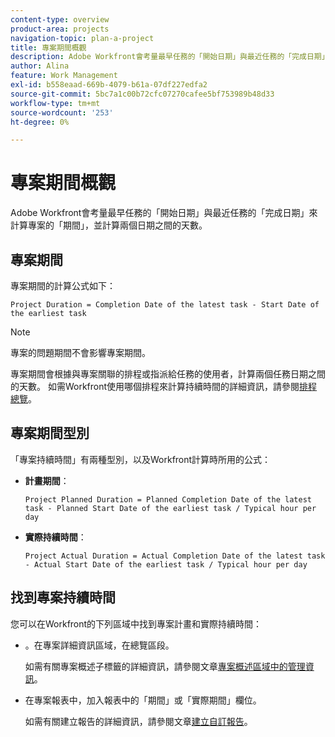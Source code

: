 ```yaml
---
content-type: overview
product-area: projects
navigation-topic: plan-a-project
title: 專案期間概觀
description: Adobe Workfront會考量最早任務的「開始日期」與最近任務的「完成日期」來計算專案的「期間」，並計算兩個日期之間的天數。
author: Alina
feature: Work Management
exl-id: b558eaad-669b-4079-b61a-07df227edfa2
source-git-commit: 5bc7a1c00b72cfc07270cafee5bf753989b48d33
workflow-type: tm+mt
source-wordcount: '253'
ht-degree: 0%

---
```


# 專案期間概觀

Adobe Workfront會考量最早任務的「開始日期」與最近任務的「完成日期」來計算專案的「期間」，並計算兩個日期之間的天數。

## 專案期間

專案期間的計算公式如下：

```
Project Duration = Completion Date of the latest task - Start Date of the earliest task
```

>[!NOTE]
>
>專案的問題期間不會影響專案期間。

專案期間會根據與專案關聯的排程或指派給任務的使用者，計算兩個任務日期之間的天數。 如需Workfront使用哪個排程來計算持續時間的詳細資訊，請參閱[排程總覽](../../../administration-and-setup/set-up-workfront/configure-timesheets-schedules/schedules-overview.md)。

## 專案期間型別

「專案持續時間」有兩種型別，以及Workfront計算時所用的公式：

<!--
<p data-mc-conditions="QuicksilverOrClassic.Draft mode">(NOTE: Check these formulas? Should they be divided by the hours per day?!) </p>
-->

* **計畫期間**： 

  ```
  Project Planned Duration = Planned Completion Date of the latest task - Planned Start Date of the earliest task / Typical hour per day
  ```

* **實際持續時間**： 

  ```
  Project Actual Duration = Actual Completion Date of the latest task - Actual Start Date of the earliest task / Typical hour per day
  ```

## 找到專案持續時間

您可以在Workfront的下列區域中找到專案計畫和實際持續時間：

* 。在專案詳細資訊區域，在總覽區段。

  如需有關專案概述子標籤的詳細資訊，請參閱文章[專案概述區域中的管理資訊](../../../manage-work/projects/manage-projects/understand-project-overview-area.md)。

* 在專案報表中，加入報表中的「期間」或「實際期間」欄位。

  如需有關建立報告的詳細資訊，請參閱文章[建立自訂報告](../../../reports-and-dashboards/reports/creating-and-managing-reports/create-custom-report.md)。
